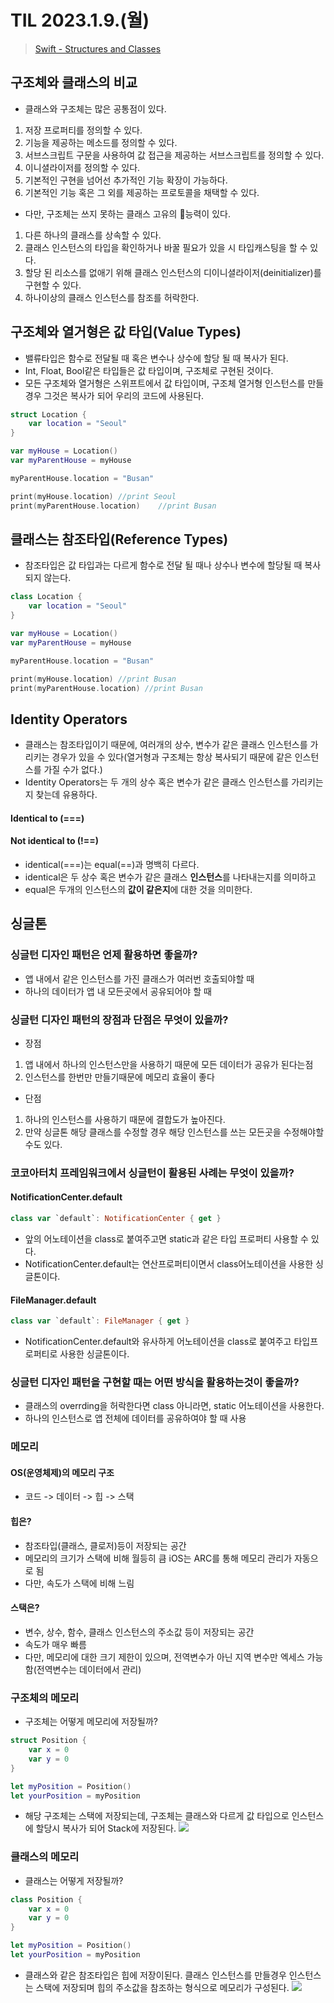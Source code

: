 # TIL 2023.1.9.(월)
> [Swift - Structures and Classes]( https://docs.swift.org/swift-book/LanguageGuide/ClassesAndStructures.html)  
## 구조체와 클래스의 비교
* 클래스와 구조체는 많은 공통점이 있다.
1. 저장 프로퍼티를 정의할 수 있다.
2. 기능을 제공하는 메소드를 정의할 수 있다.
3. 서브스크립트 구문을 사용하여 값 접근을 제공하는 서브스크립트를 정의할 수 있다.
4. 이니셜라이저를 정의할 수 있다.
5. 기본적인 구현을 넘어선 추가적인 기능 확장이 가능하다.
6. 기본적인 기능 혹은 그 외를 제공하는 프로토콜을 채택할 수 있다.

* 다만, 구조체는 쓰지 못하는 클래스 고유의 능력이 있다.
1. 다른 하나의 클래스를 상속할 수 있다.
2. 클래스 인스턴스의 타입을 확인하거나 바꿀 필요가 있을 시 타입캐스팅을 할 수 있다.
3. 할당 된 리소스를 없애기 위해 클래스 인스턴스의 디이니셜라이저(deinitializer)를 구현할 수 있다.
4. 하나이상의 클래스 인스턴스를 참조를 허락한다.

## 구조체와 열거형은 값 타입(Value Types)
* 밸류타입은 함수로 전달될 때 혹은 변수나 상수에 할당 될 때 복사가 된다.
* Int, Float, Bool같은 타입들은 값 타입이며, 구조체로 구현된 것이다.
* 모든 구조체와 열거형은 스위프트에서 값 타입이며, 구조체 열거형 인스턴스를 만들 경우 그것은 복사가 되어 우리의 코드에 사용된다.
```swift
struct Location {
    var location = "Seoul"
}

var myHouse = Location()
var myParentHouse = myHouse

myParentHouse.location = "Busan"

print(myHouse.location)	//print Seoul
print(myParentHouse.location)	 //print Busan

```

## 클래스는 참조타입(Reference Types)
* 참조타입은 값 타입과는 다르게 함수로 전달 될 때나 상수나 변수에 할당될 때 복사되지 않는다.
```swift
class Location {
    var location = "Seoul"
}

var myHouse = Location()
var myParentHouse = myHouse

myParentHouse.location = "Busan"

print(myHouse.location)	//print Busan
print(myParentHouse.location) //print Busan
```

## Identity Operators
* 클래스는 참조타입이기 때문에, 여러개의 상수, 변수가 같은 클래스 인스턴스를 가리키는 경우가 있을 수 있다(열거형과 구조체는 항상 복사되기 때문에 같은 인스턴스를 가질 수가 없다.)
* Identity Operators는 두 개의 상수 혹은 변수가 같은 클래스 인스턴스를 가리키는지 찾는데 유용하다.

#### Identical to (===)
#### Not identical to (!==)

* identical(===)는 equal(==)과 명백히 다르다.
* identical은 두 상수 혹은 변수가 같은 클래스 **인스턴스**를 나타내는지를 의미하고
* equal은 두개의 인스턴스의 **값이 같은지**에 대한 것을 의미한다.

## 싱글톤
### 싱글턴 디자인 패턴은 언제 활용하면 좋을까?
* 앱 내에서 같은 인스턴스를 가진 클래스가 여러번 호출되야할 때
* 하나의 데이터가 앱 내 모든곳에서 공유되어야 할 때


### 싱글턴 디자인 패턴의 장점과 단점은 무엇이 있을까?
* 장점 
1. 앱 내에서 하나의 인스턴스만을 사용하기 때문에 모든 데이터가 공유가 된다는점
2. 인스턴스를 한번만 만들기때문에 메모리 효율이 좋다

* 단점
1. 하나의 인스턴스를 사용하기 때문에 결합도가 높아진다.
2. 만약 싱글톤 해당 클래스를 수정할 경우 해당 인스턴스를 쓰는 모든곳을 수정해야할수도 있다.


### 코코아터치 프레임워크에서 싱글턴이 활용된 사례는 무엇이 있을까?
#### NotificationCenter.default
```swift
class var `default`: NotificationCenter { get }
```
* 앞의 어노테이션을 class로 붙여주고면 static과 같은 타입 프로퍼티 사용할 수 있다.
* NotificationCenter.default는 연산프로퍼티이면서 class어노테이션을 사용한 싱글톤이다.

#### FileManager.default
```swift
class var `default`: FileManager { get }
```
* NotificationCenter.default와 유사하게 어노테이션을 class로 붙여주고 타입프로퍼티로 사용한 싱글톤이다.


### 싱글턴 디자인 패턴을 구현할 때는 어떤 방식을 활용하는것이 좋을까?
* 클래스의 overrding을 허락한다면 class 아니라면, static 어노테이션을 사용한다.
* 하나의 인스턴스로 앱 전체에 데이터를 공유하여야 할 때 사용

### 메모리
#### OS(운영체제)의 메모리 구조
* 코드 -> 데이터 -> 힙 -> 스택
#### 힙은?
* 참조타입(클래스, 클로저)등이 저장되는 공간
* 메모리의 크기가 스택에 비해 월등히 큼 iOS는 ARC를 통해 메모리 관리가 자동으로 됨
* 다만, 속도가 스택에 비해 느림
#### 스택은?
* 변수, 상수, 함수, 클래스 인스턴스의 주소값 등이 저장되는 공간
* 속도가 매우 빠름
* 다만, 메모리에 대한 크기 제한이 있으며, 전역변수가 아닌 지역 변수만 엑세스 가능함(전역변수는 데이터에서 관리)

### 구조체의 메모리
* 구조체는 어떻게 메모리에 저장될까?
```swift
struct Position {
    var x = 0
    var y = 0
}

let myPosition = Position()
let yourPosition = myPosition
```
* 해당 구조체는 스택에 저장되는데, 구조체는 클래스와 다르게 값 타입으로 인스턴스에 할당시 복사가 되어 Stack에 저장된다.
![](https://raw.githubusercontent.com/fatherLeon/TIL/main/img/1.10.1.png)

### 클래스의 메모리
* 클래스는 어떻게 저장될까?
```swift
class Position {
    var x = 0
    var y = 0
}

let myPosition = Position()
let yourPosition = myPosition
```
* 클래스와 같은 참조타입은 힙에 저장이된다. 클래스 인스턴스를 만들경우 인스턴스는 스택에 저장되며 힙의 주소값을 참조하는 형식으로 메모리가 구성된다.
![](https://raw.githubusercontent.com/fatherLeon/TIL/main/img/1.10.2.png)
